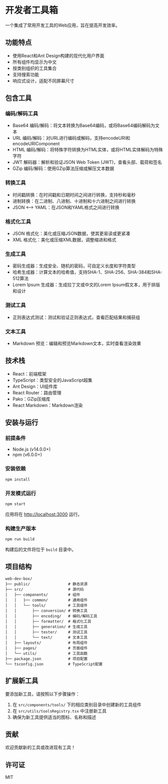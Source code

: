 # 开发者工具箱

一个集成了常用开发工具的Web应用，旨在提高开发效率。

## 功能特点

- 使用React和Ant Design构建的现代化用户界面
- 所有组件均显示为中文
- 按类别组织的工具集合
- 支持搜索功能
- 响应式设计，适配不同屏幕尺寸

## 包含工具

### 编码/解码工具
- Base64 编码/解码：将文本转换为Base64编码，或将Base64编码解码为文本
- URL 编码/解码：对URL进行编码或解码，支持encodeURI和encodeURIComponent
- HTML 编码/解码：将特殊字符转换为HTML实体，或将HTML实体解码为特殊字符
- JWT 解码器：解析和验证JSON Web Token (JWT)，查看头部、载荷和签名
- GZip 编码/解码：使用GZip算法压缩或解压文本数据

### 转换工具
- 时间戳转换：在时间戳和日期时间之间进行转换，支持秒和毫秒
- 进制转换：在二进制、八进制、十进制和十六进制之间进行转换
- JSON ⟷ YAML：在JSON和YAML格式之间进行转换

### 格式化工具
- JSON 格式化：美化或压缩JSON数据，使其更易读或更紧凑
- XML 格式化：美化或压缩XML数据，调整缩进和格式

### 生成工具
- 密码生成器：生成安全、随机的密码，可自定义长度和字符类型
- 哈希生成器：计算文本的哈希值，支持SHA-1、SHA-256、SHA-384和SHA-512算法
- Lorem Ipsum 生成器：生成拉丁文或中文的Lorem Ipsum假文本，用于排版和设计

### 测试工具
- 正则表达式测试：测试和验证正则表达式，查看匹配结果和捕获组

### 文本工具
- Markdown 预览：编辑和预览Markdown文本，实时查看渲染效果

## 技术栈

- React：前端框架
- TypeScript：类型安全的JavaScript超集
- Ant Design：UI组件库
- React Router：路由管理
- Pako：GZip压缩库
- React Markdown：Markdown渲染

## 安装与运行

### 前提条件

- Node.js (v14.0.0+)
- npm (v6.0.0+)

### 安装依赖

```bash
npm install
```

### 开发模式运行

```bash
npm start
```

应用将在 [http://localhost:3000](http://localhost:3000) 运行。

### 构建生产版本

```bash
npm run build
```

构建后的文件将位于 `build` 目录中。

## 项目结构

```
web-dev-box/
├── public/                 # 静态资源
├── src/                    # 源代码
│   ├── components/         # 组件
│   │   ├── common/         # 通用组件
│   │   └── tools/          # 工具组件
│   │       ├── conversion/ # 转换工具
│   │       ├── encoding/   # 编码/解码工具
│   │       ├── formatter/  # 格式化工具
│   │       ├── generation/ # 生成工具
│   │       ├── tester/     # 测试工具
│   │       └── text/       # 文本工具
│   ├── layouts/            # 布局组件
│   ├── pages/              # 页面组件
│   └── utils/              # 工具函数
├── package.json            # 项目配置
└── tsconfig.json           # TypeScript配置
```

## 扩展新工具

要添加新工具，请按照以下步骤操作：

1. 在 `src/components/tools/` 下的相应类别目录中创建新的工具组件
2. 在 `src/utils/toolsRegistry.tsx` 中注册新工具
3. 确保为新工具提供适当的图标、名称和描述

## 贡献

欢迎贡献新的工具或改进现有工具！

## 许可证

MIT
